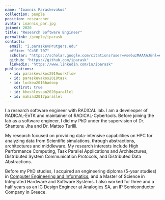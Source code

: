 ```yaml
---
name: "Ioannis Paraskevakos"
collection: people
position: researcher
avatar: ioannis_par.jpg
joined: 2020
title: "Research Software Engineer"
permalink: /people/iparask
contacts:
  email: "i.paraskev@rutgers.edu"
  office: "CoRE 707"
  scholar: "https://scholar.google.com/citations?user=vse6uzMAAAAJ&hl=en"
  github: "https://github.com/iparask"
  linkedin: "https://www.linkedin.com/in/iparask"
publications:
  - id: paraskevakos2019workflow
  - id: paraskevakos2018task
  - id: luckow2016hadoop
    cofirst: true
  - id: khoshlessan2020parallel
  - id: mahzad2017parallel
---
```


I a research software engineer with RADICAL lab. I am a develeoper of RADICAL-EnTK
and maintainer of RADICAL-Cybertools. Before joining the lab as a software engineer,
I did my PhD under the supervision of Dr. Shantenu Jha and Dr. Matteo Turilli.

My research focused on providing data-intensive capabilities on HPC for
analyzing data from Scientific simulations, through abstractions, architectures
and middleware. My research interests include High Performance Computing, Task
Parallel Applications and Architectures, Distributed System Communication
Protocols, and Distributed Data Abstractions.

Before my PhD studies, I acquired an engineering diploma (5-year studies) in
[Computer Engineering and Informatics](https://www.ceid.upatras.gr/en), and a
Master of Science in Integrated Hardware and Software Systems. I also worked
for three and a half years as an IC Design Engineer at Analogies SA, an IP
Semiconductor Company in Greece.
